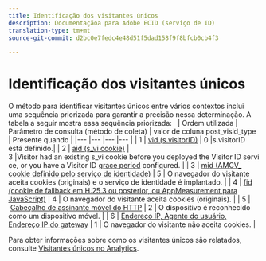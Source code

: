 ```yaml
---
title: Identificação dos visitantes únicos
description: Documentaçãoa para Adobe ECID (serviço de ID)
translation-type: tm+mt
source-git-commit: d2bc0e7fedc4e48d51f5dad158f9f8bfcb0cb4f3

---
```



# Identificação dos visitantes únicos

O método para identificar visitantes únicos entre vários contextos inclui uma sequência priorizada para garantir a precisão nessa determinação. A tabela a seguir mostra essa sequência priorizada:
 
| Ordem utilizada | Parâmetro de consulta (método de coleta) | valor de coluna post_visid_type | Presente quando |
|--- |--- |--- |--- |
| 1 | [vid (s.visitorID)](https://docs.adobe.com/content/help/pt-BR/analytics/technotes/visitor-identification.html) | 0 |s.visitorID está definido.|
| 2 | [aid (s_vi cookie)](https://docs.adobe.com/content/help/pt-BR/analytics/technotes/visitor-identification.html) | 3 |Visitor had an existing s_vi cookie before you deployed the Visitor ID service, or you have a Visitor ID [grace period](https://docs.adobe.com/content/help/pt-BR/id-service/using/reference/analytics-reference/grace-period.html) configured. |
| 3 | [mid (AMCV_ cookie definido pelo serviço de identidade)](https://docs.adobe.com/content/help/pt-BR/id-service/using/home.html) | 5 | O navegador do visitante aceita cookies (originais) e o serviço de identidade é implantado. |
| 4 | [fid (cookie de fallback em H.25.3 ou posterior, ou AppMeasurement para JavaScript)](https://docs.adobe.com/content/help/pt-BR/analytics/technotes/visitor-identification.html) | 4 | O navegador do visitante aceita cookies (originais). |
| 5 | [Cabeçalho de assinante móvel do HTTP](https://docs.adobe.com/content/help/pt-BR/analytics/technotes/visitor-identification.html) | 2 | O dispositivo é reconhecido como um dispositivo móvel. |
| 6 | [Endereço IP, Agente do usuário, Endereço IP do gateway](https://docs.adobe.com/content/help/pt-BR/analytics/technotes/visitor-identification.html) | 1 | O navegador do visitante não aceita cookies. |

Para obter informações sobre como os visitantes únicos são relatados, consulte [Visitantes únicos no Analytics](https://docs.adobe.com/content/help/pt-BR/analytics/components/variables/dimensions-reports/reports-unique-visitors-v15-dsc.html).
